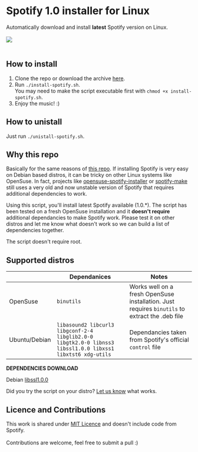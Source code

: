 # Spotify 1.0 installer for Linux
Automatically download and install **latest** Spotify version on Linux.
<br><br>
![](https://github.com/paolorotolo/spotify-linux-installer/blob/master/artwork/spotify-opensuse.jpg)
<br><br>

## How to install
1. Clone the repo or download the archive [here](https://github.com/paolorotolo/spotify-linux-installer/archive/master.zip).
2. Run `./install-spotify.sh`. <br> You may need to make the script executable first with `chmod +x install-spotify.sh`.
3. Enjoy the music! :)

## How to unistall
Just run `./unistall-spotify.sh`.

## Why this repo
Basically for the same reasons of [this repo](https://github.com/aspiers/opensuse-spotify-installer#why-is-this-script-here-on-github). If installing Spotify is very easy on Debian based distros, it can be tricky on other Linux systems like OpenSuse. In fact, projects like [opensuse-spotify-installer](https://github.com/aspiers/opensuse-spotify-installer) or [spotify-make](https://github.com/leamas/spotify-make) still uses a very old and now unstable version of Spotify that requires additional dependencies to work.

Using this script, you'll install latest Spotify available (1.0.\*). The script has been tested on a fresh OpenSuse installation and it **doesn't require** additional dependancies to make Spotify work. Please test it on other distros and let me know what doesn't work so we can build a list of dependencies together.

The script doesn't require root.

## Supported distros
|   | Dependanices  | Notes |
|---|---|---|
| OpenSuse | `binutils` | Works well on a fresh OpenSuse installation. Just requires `binutils` to extract the .deb file  |
| Ubuntu/Debian | `libasound2 libcurl3 libgconf-2-4 libglib2.0-0 libgtk2.0-0 libnss3 libssl1.0.0 libxss1 libxtst6 xdg-utils`  | Dependancies taken from Spotify's official `control` file|

**DEPENDENCIES DOWNLOAD**

Debian [libssl1.0.0](https://packages.debian.org/it/jessie/YOUR-ARCH/libssl1.0.0/download)

Did you try the script on your distro? [Let us know](https://github.com/paolorotolo/spotify-linux-installer/issues/new) what works.

## Licence and Contributions
This work is shared under [MIT Licence](https://github.com/paolorotolo/spotify-opensuse-installer/blob/master/LICENSE) and doesn't include code from Spotify.<br>
<br>
Contributions are welcome, feel free to submit a pull :)<br>
